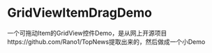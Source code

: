 GridViewItemDragDemo
====================

一个可拖动Item的GridView控件Demo，是从网上开源项目https://github.com/Rano1/TopNews提取出来的，然后做成一个小Demo
